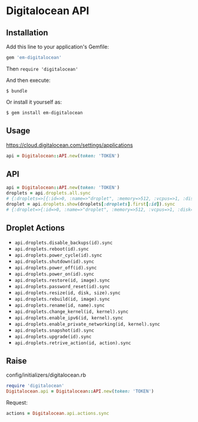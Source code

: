 # Digitalocean API



## Installation

Add this line to your application's Gemfile:

```ruby
gem 'em-digitalocean'
```

Then `require 'digitalocean'`

And then execute:

    $ bundle

Or install it yourself as:

    $ gem install em-digitalocean

## Usage

https://cloud.digitalocean.com/settings/applications

```ruby
api = Digitalocean::API.new(token: 'TOKEN')
```

## API

```ruby
api = Digitalocean::API.new(token: 'TOKEN')
droplets = api.droplets.all.sync
# {:droplets=>[{:id=>0, :name=>"droplet", :memory=>512, :vcpus=>1, :disk=>20, :locked=>false ...}]}
droplet = api.droplets.show(droplets[:droplets].first[:id]).sync
# {:droplet=>{:id=>0, :name=>"droplet", :memory=>512, :vcpus=>1, :disk=>20, :locked=>false, :status=>"active", ...}}
```

## Droplet Actions

* `api.droplets.disable_backups(id).sync`
* `api.droplets.reboot(id).sync`
* `api.droplets.power_cycle(id).sync`
* `api.droplets.shutdown(id).sync`
* `api.droplets.power_off(id).sync`
* `api.droplets.power_on(id).sync`
* `api.droplets.restore(id, image).sync`
* `api.droplets.password_reset(id).sync`
* `api.droplets.resize(id, disk, size).sync`
* `api.droplets.rebuild(id, image).sync`
* `api.droplets.rename(id, name).sync`
* `api.droplets.change_kernel(id, kernel).sync`
* `api.droplets.enable_ipv6(id, kernel).sync`
* `api.droplets.enable_private_networking(id, kernel).sync`
* `api.droplets.snapshot(id).sync`
* `api.droplets.upgrade(id).sync`
* `api.droplets.retrive_action(id, action).sync`

## Raise

config/initializers/digitalocean.rb
```ruby
require 'digitalocean'
Digitalocean.api = Digitalocean::API.new(token: 'TOKEN')
```

Request:

```ruby
actions = Digitalocean.api.actions.sync
```
